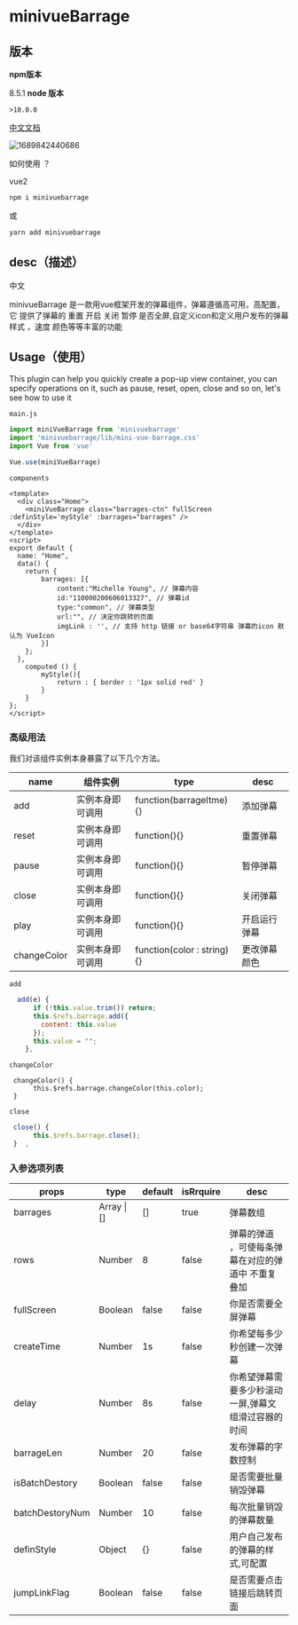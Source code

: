 # minivueBarrage

## 版本

**npm版本** 

8.5.1
**node 版本** 

`>10.0.0`

[中文文档](https://xiaozhangclassmater.github.io/minivueBarrage-docs-web/#/home)

![1689842440686](/assets/1689842440686.png)

如何使用 ？ 

vue2

~~~sh
npm i minivuebarrage 
~~~

或

~~~sh
yarn add minivuebarrage
~~~



## desc（描述）

中文

minivueBarrage 是一款用vue框架开发的弹幕组件，弹幕遵循高可用，高配置，它 提供了弹幕的 重置 开启 关闭 暂停 是否全屏,自定义icon和定义用户发布的弹幕样式 ，速度 颜色等等丰富的功能



## Usage（使用）

This plugin can help you quickly create a pop-up view container, you can specify operations on it, such as pause, reset, open, close and so on, let's see how to use it

`main.js`

~~~js
import miniVueBarrage from 'minivuebarrage'
import 'minivuebarrage/lib/mini-vue-barrage.css'
import Vue from 'vue'

Vue.use(miniVueBarrage)
~~~

`components`

~~~vue
<template>
  <div class="Home">
    <miniVueBarrage class="barrages-ctn" fullScreen :definStyle='myStyle' :barrages="barrages" />
  </div>
</template>
<script>
export default {
  name: "Home",
  data() {
    return {
        barrages: [{
            content:"Michelle Young", // 弹幕内容
            id:"110000200606013327", // 弹幕id
            type:"common", // 弹幕类型
            url:"", // 决定你跳转的页面 
            imgLink : '', // 支持 http 链接 or base64字符串 弹幕的icon 默认为 VueIcon
        }]
    };
  },
    computed () {
        myStyle(){
            return : { border : '1px solid red' }
        }
    }  
};
</script>

~~~

### 高级用法

我们对该组件实例本身暴露了以下几个方法。

| name        | 组件实例         | type                       | desc         |
| ----------- | ---------------- | -------------------------- | ------------ |
| add         | 实例本身即可调用 | function(barrageItme){}    | 添加弹幕     |
| reset       | 实例本身即可调用 | function(){}               | 重置弹幕     |
| pause       | 实例本身即可调用 | function(){}               | 暂停弹幕     |
| close       | 实例本身即可调用 | function(){}               | 关闭弹幕     |
| play        | 实例本身即可调用 | function(){}               | 开启运行弹幕 |
| changeColor | 实例本身即可调用 | function(color : string){} | 更改弹幕颜色 |

`add`

~~~js
  add(e) {
      if (!this.value.trim()) return;
      this.$refs.barrage.add({
        content: this.value
      });
      this.value = "";
    },
~~~

`changeColor`

~~~JS
 changeColor() {
      this.$refs.barrage.changeColor(this.color);
 }
~~~

`close`

~~~js
 close() {
      this.$refs.barrage.close();
 }	,
~~~

### **入参选项列表**

| props           | type        | default | isRrquire | desc                                                |
| --------------- | ----------- | ------- | --------- | --------------------------------------------------- |
| barrages        | Array \| [] | []      | true      | 弹幕数组                                            |
| rows            | Number      | 8       | false     | 弹幕的弹道 ，可使每条弹幕在对应的弹道中 不重复 叠加 |
| fullScreen      | Boolean     | false   | false     | 你是否需要全屏弹幕                                  |
| createTime      | Number      | 1s      | false     | 你希望每多少秒创建一次弹幕                          |
| delay           | Number      | 8s      | false     | 你希望弹幕需要多少秒滚动一屏,弹幕文组滑过容器的时间 |
| barrageLen      | Number      | 20      | false     | 发布弹幕的字数控制                                  |
| isBatchDestory  | Boolean     | false   | false     | 是否需要批量销毁弹幕                                |
| batchDestoryNum | Number      | 10      | false     | 每次批量销毁的弹幕数量                              |
| definStyle      | Object      | {}      | false     | 用户自己发布的弹幕的样式,可配置                     |
| jumpLinkFlag    | Boolean     | false   | false     | 是否需要点击链接后跳转页面                          |

